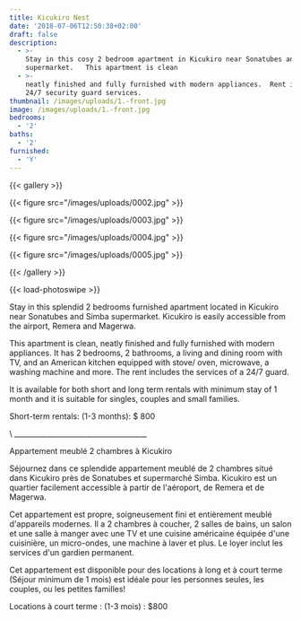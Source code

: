 ```yaml
---
title: Kicukiro Nest
date: '2018-07-06T12:50:38+02:00'
draft: false
description:
  - >-
    Stay in this cosy 2 bedroom apartment in Kicukiro near Sonatubes and Simba
    supermarket.  ​ This apartment is clean
  - >-
    neatly finished and fully furnished with modern appliances.  Rent includes
    24/7 security guard services.
thumbnail: /images/uploads/1.-front.jpg
image: /images/uploads/1.-front.jpg
bedrooms:
  - '2'
baths:
  - '2'
furnished:
  - 'Y'
---
```

{{< gallery >}}

  {{< figure src="/images/uploads/0002.jpg" >}}

  {{< figure src="/images/uploads/0003.jpg" >}}

  {{< figure src="/images/uploads/0004.jpg" >}}

  {{< figure src="/images/uploads/0005.jpg" >}}

{{< /gallery >}}

{{< load-photoswipe >}}

Stay in this splendid 2 bedrooms furnished apartment located in Kicukiro near Sonatubes and Simba supermarket. Kicukiro is easily accessible from the airport, Remera and Magerwa. 

 This apartment is clean, neatly finished and fully furnished with modern appliances. It has 2 bedrooms, 2 bathrooms, a living and dining room with TV, and an American kitchen equipped with stove/ oven, microwave, a washing machine and more. The rent includes the services of a 24/7 guard.

It is available for both short and long term rentals with minimum stay of 1 month and it is suitable for singles, couples and small families.                                                                                                                        

Short-term rentals: (1-3 months): $ 800                              

\    \_\_\_\_\_\_\_\_\_\_\_\_\_\_\_\_\_\_\_\_\_\_\_\_\_\_\_\_\_\_\_\_\_\_\_\__

Appartement meublé 2 chambres à Kicukiro

Séjournez dans ce splendide appartement meublé de 2 chambres situé dans Kicukiro près de Sonatubes et supermarché Simba. Kicukiro est un quartier facilement accessible à partir de l'aéroport, de Remera et de Magerwa. 

Cet appartement est propre, soigneusement fini et entièrement meublé d'appareils modernes. Il a 2 chambres à coucher, 2 salles de bains, un salon et une salle à manger avec une TV et une cuisine américaine équipée d'une cuisinière, un micro-ondes, une machine à laver et plus. Le loyer inclut les services d'un gardien permanent.

Cet appartement est disponible pour des locations à long et à court terme (Séjour minimum de 1 mois) est idéale pour les personnes seules, les couples, ou les petites familles!

 Locations à court terme : (1-3 mois) : $800
